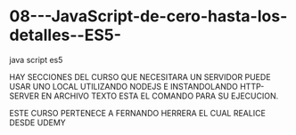# 08---JavaScript-de-cero-hasta-los-detalles--ES5-
java script es5



HAY SECCIONES DEL CURSO QUE NECESITARA UN SERVIDOR PUEDE USAR UNO LOCAL UTILIZANDO NODEJS E INSTANDOLANDO HTTP-SERVER
EN ARCHIVO TEXTO ESTA EL COMANDO PARA SU EJECUCION.

ESTE CURSO PERTENECE A FERNANDO HERRERA EL CUAL REALICE DESDE UDEMY
